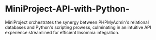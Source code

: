 # MiniProject-API-with-Python-
MiniProject orchestrates the synergy between PHPMyAdmin's relational databases and Python's scripting prowess, culminating in an intuitive API experience streamlined for efficient Insomnia integration.
